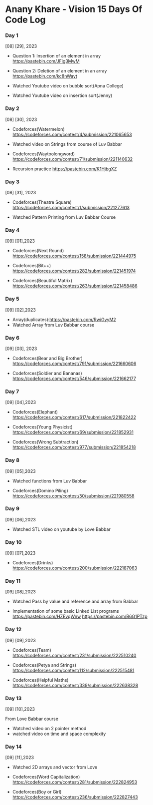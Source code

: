 # Anany Khare - Vision 15 Days Of Code Log

### Day 1
[08] [29], 2023

- Question 1: Insertion of an element in array
 https://pastebin.com/JFig3MwM

- Question 2: Deletion of an element in an array
https://pastebin.com/kc8nWayt

- Watched Youtube video on bubble sort(Apna College)
- Watched Youtube video on insertion sort(Jenny)

### Day 2
[08] [30], 2023

- Codeforces(Watermelon)
https://codeforces.com/contest/4/submission/221065653

- Watched video on Strings from course of Luv Babbar 

- Codeforces(Waytoolongword)
https://codeforces.com/contest/71/submission/221140632

- Recursion practice
https://pastebin.com/K1HjbgXZ

### Day 3
[08] [31], 2023

- Codeforces(Theatre Square)
https://codeforces.com/contest/1/submission/221277613

- Watched Pattern Printing from Luv Babbar Course

### Day 4
[09] [01],2023

- Codeforces(Next Round)
https://codeforces.com/contest/158/submission/221444975 

- Codeforces(Bit++)
https://codeforces.com/contest/282/submission/221451974

- Codeforces(Beautiful Matrix)
https://codeforces.com/contest/263/submission/221458486

### Day 5
[09] [02],2023
- Array(duplicates):https://pastebin.com/RwiGyyM2
- Watched Array from Luv Babbar course 

### Day 6
[09] [03], 2023

- Codeforces(Bear and Big Brother)
https://codeforces.com/contest/791/submission/221660606

- Codeforces(Soldier and Bananas)
https://codeforces.com/contest/546/submission/221662177

### Day 7
[09] [04],2023

- Codeforces(Elephant)
https://codeforces.com/contest/617/submission/221822422

- Codeforces(Young Physicist)
https://codeforces.com/contest/69/submission/221852931

- Codeforces(Wrong Subtraction)
https://codeforces.com/contest/977/submission/221854218

### Day 8
[09] [05],2023

- Watched functions from Luv Babbar 

- Codeforces(Domino Piling)
https://codeforces.com/contest/50/submission/221980558

### Day 9
[09] [06],2023

- Watched STL video on youtube by Love Babbar

### Day 10
[09] [07],2023

- Codeforces(Drinks)
https://codeforces.com/contest/200/submission/222187063

### Day 11
[09] [08],2023

- Watched Pass by value and reference and array from Babbar

- Implementation of some basic Linked List programs
https://pastebin.com/HZEvqWnw
https://pastebin.com/B6G1PTzp

### Day 12
[09] [09],2023

- Codeforces(Team)
https://codeforces.com/contest/231/submission/222510240

- Codeforces(Petya and Strings)
https://codeforces.com/contest/112/submission/222515481

- Codeforces(Helpful Maths)
https://codeforces.com/contest/339/submission/222638328

### Day 13
[09] [10],2023

From Love Babbar course
- Watched video on 2 pointer method 
- watched video on time and space complexity

### Day 14
[09] [11],2023

- Watched 2D arrays and vector from Love

- Codeforces(Word Capitalization)
https://codeforces.com/contest/281/submission/222824953

- Codeforces(Boy or Girl)
https://codeforces.com/contest/236/submission/222827443






 

